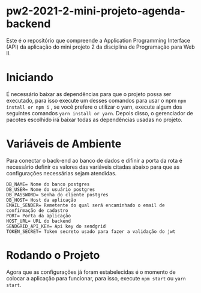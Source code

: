 # pw2-2021-2-mini-projeto-agenda-backend

Este é o repositório que compreende a Application Programming Interface (API) da aplicação do mini projeto 2 da disciplina de Programação para Web II.

# Iniciando

É necessário baixar as dependências para que o projeto possa ser executado, para isso execute um desses comandos para usar o npm `npm install or npm i` , se você prefere o utilizar o yarn, execute algum dos seguintes comandos `yarn install or yarn`. Depois disso, o gerenciador de pacotes escolhido irá baixar todas as dependências usadas no projeto.

# Variáveis de Ambiente

Para conectar o back-end ao banco de dados e difinir a porta da rota é necessário definir os valores das variáveis citadas abaixo para que as configurações necessárias sejam atendidas.

```
DB_NAME= Nome do banco postgres
DB_USER= Nome do usuário postgres
DB_PASSWORD= Senha do cliente postgres
DB_HOST= Host da aplicação
EMAIL_SENDER= Remetente do qual será encaminhado o email de confirmação de cadastro
PORT= Porta da aplicação
HOST_URL= URL do backend
SENDGRID_API_KEY= Api key do sendgrid
TOKEN_SECRET= Token secreto usado para fazer a validação do jwt
```

# Rodando o Projeto

Agora que as configurações já foram estabelecidas é o momento de colocar a aplicação para funcionar, para isso, execute `npm start` ou `yarn start`.
